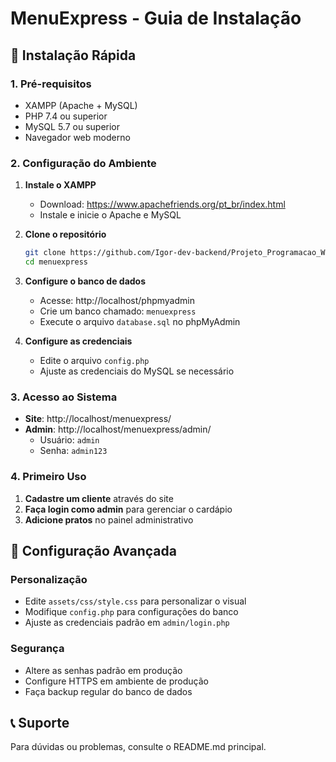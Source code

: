 # MenuExpress - Guia de Instalação

## 🚀 Instalação Rápida

### 1. Pré-requisitos
- XAMPP (Apache + MySQL)
- PHP 7.4 ou superior
- MySQL 5.7 ou superior
- Navegador web moderno

### 2. Configuração do Ambiente

1. **Instale o XAMPP**
   - Download: https://www.apachefriends.org/pt_br/index.html
   - Instale e inicie o Apache e MySQL

2. **Clone o repositório**
   ```bash
   git clone https://github.com/Igor-dev-backend/Projeto_Programacao_Web.git
   cd menuexpress
   ```

3. **Configure o banco de dados**
   - Acesse: http://localhost/phpmyadmin
   - Crie um banco chamado: `menuexpress`
   - Execute o arquivo `database.sql` no phpMyAdmin

4. **Configure as credenciais**
   - Edite o arquivo `config.php`
   - Ajuste as credenciais do MySQL se necessário

### 3. Acesso ao Sistema

- **Site**: http://localhost/menuexpress/
- **Admin**: http://localhost/menuexpress/admin/
  - Usuário: `admin`
  - Senha: `admin123`

### 4. Primeiro Uso

1. **Cadastre um cliente** através do site
2. **Faça login como admin** para gerenciar o cardápio
3. **Adicione pratos** no painel administrativo

## 🔧 Configuração Avançada

### Personalização
- Edite `assets/css/style.css` para personalizar o visual
- Modifique `config.php` para configurações do banco
- Ajuste as credenciais padrão em `admin/login.php`

### Segurança
- Altere as senhas padrão em produção
- Configure HTTPS em ambiente de produção
- Faça backup regular do banco de dados

## 📞 Suporte

Para dúvidas ou problemas, consulte o README.md principal.
